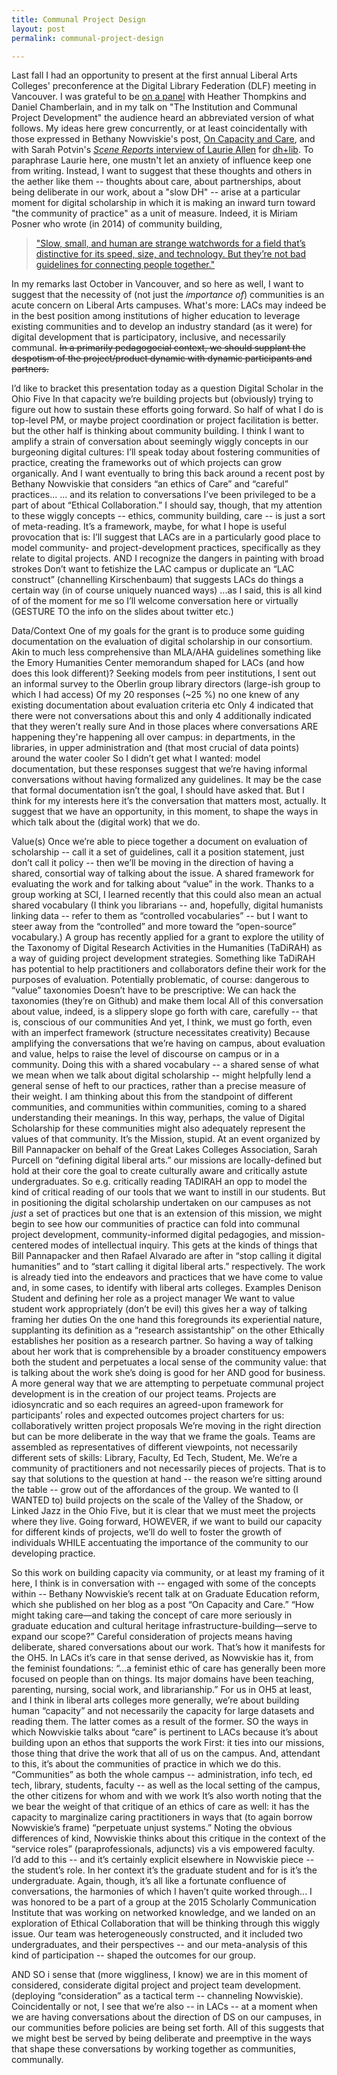```yaml
---
title: Communal Project Design
layout: post
permalink: communal-project-design

---
```


Last fall I had an opportunity to present at the first annual Liberal Arts Colleges' preconference at the Digital Library Federation (DLF) meeting in Vancouver. I was grateful to be [on a panel](http://sched.co/46QA) with Heather Thompkins and Daniel Chamberlain, and in my talk on "The Institution and Communal Project Development" the audience heard an abbreviated version of what follows. My ideas here grew concurrently, or at least coincidentally with those expressed in Bethany Nowviskie's post, [On Capacity and Care](http://nowviskie.org/2015/on-capacity-and-care/), and with Sarah Potvin's [*Scene Reports* interview of Laurie Allen](http://acrl.ala.org/dh/2015/10/23/sr-laurie-allen/) for [dh+lib](http://acrl.ala.org/dh/about/). To paraphrase Laurie here, one mustn't let an anxiety of influence keep one from writing. Instead, I want to suggest that these thoughts and others in the aether like them -- thoughts about care, about partnerships, about being deliberate in our work, about a "slow DH" -- arise at a particular moment for digital scholarship in which it is making an inward turn toward "the community of practice" as a unit of measure. Indeed, it is Miriam Posner who wrote (in 2014) of community building, 
> ["Slow, small, and human are strange watchwords for a field that’s distinctive for its speed, size, and technology. But they’re not bad guidelines for connecting people together."](http://miriamposner.com/blog/here-and-there-creating-dh-community/)

In my remarks last October in Vancouver, and so here as well, I want to suggest that the necessity of (not just the *importance of*) communities is an acute concern on Liberal Arts campuses. What's more: LACs may indeed be in the best position among institutions of higher education to leverage existing communities and to develop an industry standard (as it were) for digital development that is participatory, inclusive, and necessarily communal. ~~In a primarily pedagogocial context, we should supplant the despotism of the project/product dynamic with dynamic participants and partners.~~ 

I’d like to bracket this presentation today as a question
Digital Scholar in the Ohio Five
In that capacity we’re building projects but (obviously) trying to figure out how to sustain these efforts going forward. 
So half of what I do is top-level PM, or maybe project coordination or project facilitation is better.
but the other half is thinking about community building. 
I think I want to amplify a strain of conversation about seemingly wiggly concepts in our burgeoning digital cultures: 
I’ll speak today about fostering communities of practice, creating the frameworks out of which projects can grow organically.
And I want eventually to bring this back around a recent post by Bethany Nowviskie that considers “an ethics of Care” and “careful” practices... 
... and its relation to conversations I’ve been privileged to be a part of about “Ethical Collaboration.” 
I should say, though, that my attention to these wiggly concepts -- ethics, community building, care -- is just a sort of meta-reading.
It’s a framework, maybe, for what I hope is useful provocation 
that is: I’ll suggest that LACs are in a particularly good place to model community- and project-development practices, specifically as they relate to digital projects.
AND I recognize the dangers in painting with broad strokes
Don’t want to fetishize the LAC campus or duplicate an “LAC construct” (channelling Kirschenbaum) that suggests LACs do things a certain way (in of course uniquely nuanced ways)
...as I said, this is all kind of of the moment for me so I’ll welcome conversation here or virtually (GESTURE TO the info on the slides about twitter etc.) 


Data/Context
One of my goals for the grant is to produce some guiding documentation on the evaluation of digital scholarship in our consortium. 
Akin to much less comprehensive than MLA/AHA guidelines
something like the Emory Humanities Center memorandum
shaped for LACs (and how does this look different)?
Seeking models from peer institutions, I sent out an informal survey to the Oberlin group library directors (large-ish group to which I had access)
Of my 20 responses (~25 %) no one knew of any existing documentation about evaluation criteria etc 
Only 4 indicated that there were not conversations about this and only 4 additionally indicated that they weren’t really sure
And in those places where conversations ARE happening they're happening all over campus: in departments, in the libraries, in upper administration and (that most crucial of data points) around the water cooler
So I didn’t get what I wanted: model documentation, but these responses suggest that we’re having informal conversations without having formalized any guidelines. 
It may be the case that formal documentation isn’t the goal, I should have asked that.
But I think for my interests here it’s the conversation that matters most, actually. 
It suggest that we have an opportunity, in this moment, to shape the ways in which talk about the (digital work) that we do.
 
Value(s)
Once we’re able to piece together a document on evaluation of scholarship -- call it a set of guidelines, call it a position statement, just don’t call it policy -- then we’ll be moving in the direction of having a shared, consortial way of talking about the issue. A shared framework for evaluating the work and for talking about “value” in the work.
Thanks to a group working at SCI, I learned recently that this could also mean an actual shared vocabulary
(I think you librarians -- and, hopefully, digital humanists linking data -- refer to them as “controlled vocabularies” -- but I want to steer away from the “controlled” and more toward the “open-source” vocabulary.)
A group has recently applied for a grant to explore the utility of the Taxonomy of Digital Research Activities in the Humanities (TaDiRAH) as a way of guiding project development strategies. 
Something like TaDiRAH has potential to help practitioners and collaborators define their work for the purposes of evaluation.
Potentially problematic, of course: dangerous to “value” taxonomies 
Doesn’t have to be prescriptive: We can hack the taxonomies (they’re on Github) and make them local
All of this conversation about value, indeed, is a slippery slope
go forth with care, carefully -- that is, conscious of our communities
And yet, I think, we must go forth, even with an imperfect framework (structure necessitates creativity)
Because amplifying the conversations that we’re having on campus, about evaluation and value, helps to raise the level of discourse on campus or in a community.
Doing this with a shared vocabulary -- a shared sense of what we mean when we talk about digital scholarship -- might helpfully lend a general sense of heft to our practices, rather than a precise measure of their weight. 
I am thinking about this from the standpoint of different communities, and communities within communities, coming to a shared understanding their meanings. 
In this way, perhaps, the value of Digital Scholarship for these communities might also adequately represent the values of that community. 
It’s the Mission, stupid.
At an event organized by Bill Pannapacker on behalf of the Great Lakes Colleges Association, Sarah Purcell on “defining digital liberal arts.” 
our missions are locally-defined but hold at their core the goal to create culturally aware and critically astute undergraduates.
So e.g. critically reading TADIRAH an opp to model the kind of critical reading of our tools that we want to instill in our students.
But in positioning the digital scholarship undertaken on our campuses as not *just* a set of practices but one that is an extension of this mission, we might begin to see how our communities of practice can fold into communal project development, community-informed digital pedagogies, and mission-centered modes of intellectual inquiry.
This gets at the kinds of things that Bill Pannapacker and then Rafael Alvarado are after in “stop calling it digital humanities” and to “start calling it digital liberal arts.” respectively.
The work is already tied into the endeavors and practices that we have come to value and, in some cases, to identify with liberal arts colleges. 
Examples
Denison Student and defining her role as a project manager
We want to value student work appropriately (don’t be evil)
this gives her a way of talking framing her duties 
On the one hand this foregrounds its experiential nature, supplanting its definition as a “research assistantship”
on the other Ethically establishes her position as a research partner. 
So having a way of talking about her work that is comprehensible by a broader constituency empowers both the student and perpetuates a local sense of the community value: that is talking about the work she’s doing is good for her AND good for business. 
A more general way that we are attempting to perpetuate communal project development is in the creation of our project teams. 
Projects are idiosyncratic and so each requires an agreed-upon framework for participants’ roles and expected outcomes
project charters
for us: collaboratively written project proposals
We’re moving in the right direction but can be more deliberate in the way that we frame the goals. 
Teams are assembled as representatives of different viewpoints, not necessarily different sets of skills: Library, Faculty, Ed Tech, Student, Me. 
We’re a community of practitioners and not necessarily pieces of projects. That is to say that solutions to the question at hand -- the reason we’re sitting around the table -- grow out of the affordances  of the group.
We wanted to (I WANTED to) build projects on the scale of the Valley of the Shadow, or Linked Jazz in the Ohio Five, but it is clear that we must meet the projects where they live. 
Going forward, HOWEVER, if we want to build our capacity for different kinds of projects, we’ll do well to foster the growth of individuals WHILE accentuating the importance of the community to our developing practice.  

So this work on building capacity via community, or at least my framing of it here, I think is in conversation with -- engaged with some of the concepts within -- Bethany Nowviskie’s recent talk at on Graduate Education reform, which she published on her blog as a post “On Capacity and Care.” 
“How might taking care—and taking the concept of care more seriously in graduate education and cultural heritage infrastructure-building—serve to expand our scope?”
Careful consideration of projects means having deliberate, shared conversations about our work. That’s how it manifests for the OH5.
In LACs it’s care in that sense derived, as Nowviskie has it, from the feminist foundations: “...a feminist ethic of care has generally been more focused on people than on things. Its major domains have been teaching, parenting, nursing, social work, and librarianship.”
For us in OH5 at least, and I think in liberal arts colleges more generally, we’re about building human “capacity” and not necessarily the capacity for large datasets and reading them. The latter comes as a result of the former. 
SO the ways in which Nowviskie talks about “care” is pertinent to LACs because it’s about building upon an ethos that supports the work
First: it ties into our missions, those thing that drive the work that all of us on the campus.
And, attendant to this, it’s about the communities of practice in which we do this. “Communities” as both the whole campus -- administration, info tech, ed tech, library, students, faculty -- as well as the local setting of the campus, the other citizens for whom and with we work
It’s also worth noting that the we bear the weight of that critique of an ethics of care as well:  it has the capacity to marginalize caring practitioners in ways that (to again borrow Nowviskie’s frame) “perpetuate unjust systems.”
Noting the obvious differences of kind, Nowviskie thinks about this critique in the context of the “service roles” (paraprofessionals, adjuncts) vis a vis empowered faculty. 
I’d add to this -- and it’s certainly explicit elsewhere in Nowviskie piece -- the student’s role. In her context it’s the graduate student and for is it’s the undergraduate. 
Again, though, it’s all like a fortunate confluence of conversations, the harmonies of which I haven’t quite worked through...
I was honored to be a part of a group at the 2015 Scholarly Communication Institute that was working on networked knowledge, and we landed on an exploration of Ethical Collaboration that will be thinking through this wiggly issue. 
Our team was heterogeneously constructed, and it included two undergraduates, and their perspectives -- and our meta-analysis of this kind of participation -- shaped the outcomes for our group. 

AND SO i sense that (more wiggliness, I know) we are in this moment of considered, considerate digital project and project team development. (deploying “consideration” as a tactical term -- channeling Nowviskie). Coincidentally or not, I see that we’re also -- in LACs -- at a moment when we are having conversations about the direction of DS on our campuses, in our communities before policies are being set forth. All of this suggests that we might best be served by being deliberate and preemptive in the ways that shape these conversations by working together as communities, communally. 



